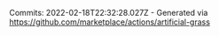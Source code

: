 Commits: 2022-02-18T22:32:28.027Z - Generated via https://github.com/marketplace/actions/artificial-grass
<br>
